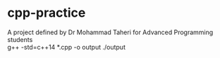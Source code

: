 # cpp-practice
A project defined by Dr Mohammad Taheri for Advanced Programming students  
g++ -std=c++14 *.cpp -o output
./output
